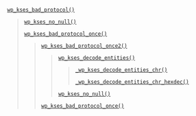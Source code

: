 <p><code><a href="https://developer.wordpress.org/reference/functions/wp_kses_bad_protocol/">wp_kses_bad_protocol()</a></code></p>

<blockquote>

 [`wp_kses_no_null()`](https://developer.wordpress.org/reference/functions/wp_kses_no_null/)
 
 [`wp_kses_bad_protocol_once()`](https://developer.wordpress.org/reference/functions/wp_kses_bad_protocol_once/)
 
> [`wp_kses_bad_protocol_once2()`](https://developer.wordpress.org/reference/functions/wp_kses_bad_protocol_once2/)
> 
>> [`wp_kses_decode_entities()`](https://developer.wordpress.org/reference/functions/wp_kses_decode_entities/)
>> 
>>> [`_wp_kses_decode_entities_chr()`](https://developer.wordpress.org/reference/functions/_wp_kses_decode_entities_chr/)
>>> 
>>> [`_wp_kses_decode_entities_chr_hexdec()`](https://developer.wordpress.org/reference/functions/_wp_kses_decode_entities_chr_hexdec/)
>> 
>> [`wp_kses_no_null()`](https://developer.wordpress.org/reference/functions/wp_kses_no_null/)
> 
> [`wp_kses_bad_protocol_once()`](https://developer.wordpress.org/reference/functions/wp_kses_bad_protocol_once/)

</blockquote>
